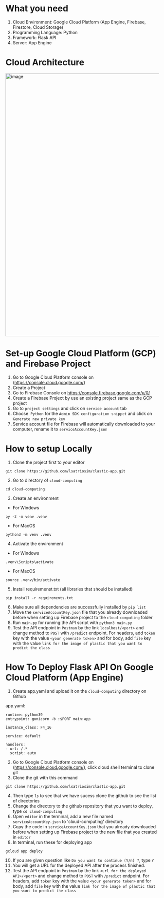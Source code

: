 # What you need
1. Cloud Environment: Google Cloud Platform (App Engine, Firebase, Firestore, Cloud Storage)
2. Programming Language: Python
3. Framework: Flask API
4. Server: App Engine

# Cloud Architecture
<img width="863" alt="image" src="https://github.com/lsatriosim/clastic-app/assets/121326117/565bda42-2b9e-4a9f-83f2-868ce87a6604">

# Set-up Google Cloud Platform (GCP) and Firebase Project
1. Go to Google Cloud Platform console on (https://console.cloud.google.com/)
2. Create a Project
3. Go to Firebase Console on https://console.firebase.google.com/u/0/
4. Create a Firebase Project by use an existing project same as the GCP project
5. Go to `project settings` and click on `service account` tab
6. Choose` Python` for the `Admin SDK configuration snippet` and click on `Generate new private key`
7. Service account file for Firebase will  automatically downloaded to your computer, rename it to `serviceAccountKey.json`


# How to setup Locally
1. Clone the project first to your editor
```
git clone https://github.com/lsatriosim/clastic-app.git
```
2. Go to directory of `cloud-computing`
```
cd cloud-computing
```
3. Create an environment
- For Windows
```
py -3 -m venv .venv
```
- For MacOS
```
python3 -m venv .venv
```
4. Activate the environment
- For Windows
```
.venv\Scripts\activate
```
- For MacOS
```
source .venv/bin/activate
```
5. Install requiremenst.txt (all libraries that should be installed)
```
pip install -r requirements.txt
```
6. Make sure all dependencies are successfully installed by `pip list`
7. Move the `serviceAccountKey.json` file that you already downloaded before when setting up Firebase project to the `cloud-computing` folder
8. Run `main.py` for running the API script with `python3 main.py`
9. Test the API endpoint in `Postman` by the link `localhost/<port>` and change method to `POST` with `/predict` endpoint. For headers, add `token` key with the value `<your generate token>` and for body, add `file` key with the value `link for the image of plastic that you want to predict the class`

# How To Deploy Flask API On Google Cloud Platform (App Engine)
1. Create app.yaml and upload it on the `cloud-computing` directory on Github

app.yaml:
```
runtime: python39
entrypoint: gunicorn -b :$PORT main:app

instance_class: F4_1G

service: default

handlers:
- url: /.*
  script: auto
```
2. Go to Google Cloud Platform console on (https://console.cloud.google.com/), click cloud shell terminal to clone git
3. Clone the git with this command
```
git clone https://github.com/lsatriosim/clastic-app.git
```
4. Then type `ls` to see that we have sucess clone the github to see the list of directories
5. Change the directory to the github repository that you want to deploy, type `cd cloud-computing`
6. Open `editor` in the terminal, add a new file named `serviceAccountKey.json` to 'cloud-computing' directory
7. Copy the code in `serviceAccountKey.json` that you already downloaded before when setting up Firebase project to the new file that you created in `editor`
8. In terminal, run these for deploying app
```
gcloud app deploy
```
10. If you are given question like `Do you want to continue (Y/n) ?`, type `Y`
11. You will get a URL for the deployed API after the process finished.
12. Test the API endpoint in `Postman` by the link `<url for the deployed API>/<port>` and change method to `POST` with `/predict` endpoint. For headers, add `token` key with the value `<your generate token>` and for body, add `file` key with the value `link for the image of plastic that you want to predict the class`
